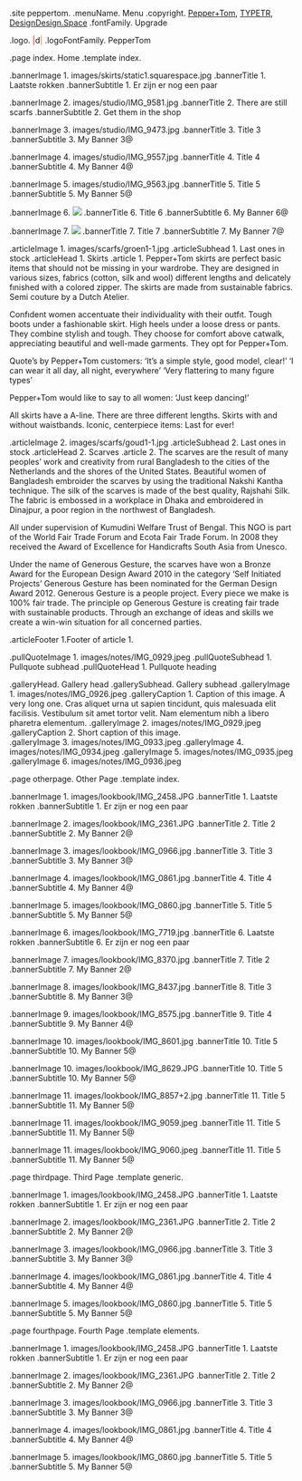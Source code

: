 
.site peppertom.
.menuName. Menu
.copyright. <a href="https://peppertom.com">Pepper+Tom</a>, <a href="https://typetr.typenetwork.com">TYPETR</a>, <a href="https://designdesign.space">DesignDesign.Space</a>
.fontFamily. Upgrade

.logo. <span style="color:#ff0000;">|</span>d<span style="color: #EC842C;">|</span> 
.logoFontFamily. PepperTom

.page index. Home
.template index.

.bannerImage 1. images/skirts/static1.squarespace.jpg
.bannerTitle 1. Laatste rokken
.bannerSubtitle 1. Er zijn er nog een paar

.bannerImage 2. images/studio/IMG_9581.jpg
.bannerTitle 2. There are still scarfs
.bannerSubtitle 2. Get them in the shop

.bannerImage 3. images/studio/IMG_9473.jpg
.bannerTitle 3. Title 3
.bannerSubtitle 3. My Banner 3@

.bannerImage 4. images/studio/IMG_9557.jpg
.bannerTitle 4. Title 4
.bannerSubtitle 4. My Banner 4@

.bannerImage 5. images/studio/IMG_9563.jpg
.bannerTitle 5. Title 5
.bannerSubtitle 5. My Banner 5@

.bannerImage 6. ![](images/studio/IMG_9566.jpg)
.bannerTitle 6. Title 6
.bannerSubtitle 6. My Banner 6@

.bannerImage 7. ![](images/studio/IMG_9571.jpg)
.bannerTitle 7. Title 7
.bannerSubtitle 7. My Banner 7@



.articleImage 1. images/scarfs/groen1-1.jpg
.articleSubhead 1. Last ones in stock
.articleHead 1. Skirts
.article 1. Pepper+Tom skirts are perfect basic items that should not be 
missing in your wardrobe. They are designed in various sizes, fabrics (cotton, silk and wool) different lengths and delicately fınished with a colored zipper. The skirts are made from sustainable fabrics. Semi couture by a Dutch Atelier. 

Confıdent women accentuate their individuality with their outfıt. Tough boots under a fashionable skirt. High heels under a loose dress or pants. They combine stylish and tough. They choose for comfort above catwalk, appreciating beautiful and well-made garments. They opt for Pepper+Tom. 

Quote’s by Pepper+Tom customers: ‘It’s a simple style, good model, clear!’ ‘I can wear it all day, all night, everywhere’ ‘Very flattering to many fıgure types’ 

Pepper+Tom would like to say to all women: ‘Just keep dancing!’ 

All skirts have a A-line. There are three different lengths. Skirts with and without waistbands. Iconic, centerpiece items: Last for ever!


.articleImage 2. images/scarfs/goud1-1.jpg
.articleSubhead 2. Last ones in stock
.articleHead 2. Scarves
.article 2. The scarves are the result of many peoples’ work and creativity from rural Bangladesh to the cities of the Netherlands and the shores of the United States. 
Beautiful women of Bangladesh embroider the scarves by using the traditional Nakshi Kantha technique. The silk of the scarves is made of the best quality, Rajshahi Silk. The fabric is embossed in a workplace in Dhaka and embroidered in Dinajpur, a poor region in the northwest of Bangladesh. 

All under supervision of Kumudini Welfare Trust of Bengal. This NGO is part of the World Fair Trade Forum and Ecota Fair Trade Forum. In 2008 they received the Award of Excellence for Handicrafts South Asia from Unesco. 

Under the name of Generous Gesture, the scarves have won a Bronze Award for the European Design Award 2010 in the category ‘Self Initiated Projects’ 
Generous Gesture has been nominated for the German Design Award 2012. 
Generous Gesture is a people project. Every piece we make is 100% fair trade. The principle op Generous Gesture is creating fair trade with sustainable products. Through an exchange of ideas and skills we create a win-win situation for all concerned parties. 

.articleFooter 1.Footer of article 1.

.pullQuoteImage 1. images/notes/IMG_0929.jpeg
.pullQuoteSubhead 1. Pullquote subhead
.pullQuoteHead 1. Pullquote heading 

.galleryHead. Gallery head
.gallerySubhead. Gallery subhead
.galleryImage 1. images/notes/IMG_0926.jpeg
.galleryCaption 1. Caption of this image. A very long one. Cras aliquet urna ut sapien tincidunt, quis malesuada elit facilisis. Vestibulum sit amet tortor velit. Nam elementum nibh a libero pharetra elementum. 
.galleryImage 2. images/notes/IMG_0929.jpeg
.galleryCaption 2. Short caption of this image.  
.galleryImage 3. images/notes/IMG_0933.jpeg
.galleryImage 4. images/notes/IMG_0934.jpeg
.galleryImage 5. images/notes/IMG_0935.jpeg
.galleryImage 6. images/notes/IMG_0936.jpeg

.page otherpage. Other Page
.template index.

.bannerImage 1. images/lookbook/IMG_2458.JPG
.bannerTitle 1. Laatste rokken
.bannerSubtitle 1. Er zijn er nog een paar

.bannerImage 2. images/lookbook/IMG_2361.JPG
.bannerTitle 2. Title 2
.bannerSubtitle 2. My Banner 2@

.bannerImage 3. images/lookbook/IMG_0966.jpg
.bannerTitle 3. Title 3
.bannerSubtitle 3. My Banner 3@

.bannerImage 4. images/lookbook/IMG_0861.jpg
.bannerTitle 4. Title 4
.bannerSubtitle 4. My Banner 4@

.bannerImage 5. images/lookbook/IMG_0860.jpg
.bannerTitle 5. Title 5
.bannerSubtitle 5. My Banner 5@

.bannerImage 6. images/lookbook/IMG_7719.jpg
.bannerTitle 6. Laatste rokken
.bannerSubtitle 6. Er zijn er nog een paar

.bannerImage 7. images/lookbook/IMG_8370.jpg
.bannerTitle 7. Title 2
.bannerSubtitle 7. My Banner 2@

.bannerImage 8. images/lookbook/IMG_8437.jpg
.bannerTitle 8. Title 3
.bannerSubtitle 8. My Banner 3@

.bannerImage 9. images/lookbook/IMG_8575.jpg
.bannerTitle 9. Title 4
.bannerSubtitle 9. My Banner 4@

.bannerImage 10. images/lookbook/IMG_8601.jpg
.bannerTitle 10. Title 5
.bannerSubtitle 10. My Banner 5@

.bannerImage 10. images/lookbook/IMG_8629.JPG
.bannerTitle 10. Title 5
.bannerSubtitle 10. My Banner 5@

.bannerImage 11. images/lookbook/IMG_8857+2.jpg
.bannerTitle 11. Title 5
.bannerSubtitle 11. My Banner 5@

.bannerImage 11. images/lookbook/IMG_9059.jpeg
.bannerTitle 11. Title 5
.bannerSubtitle 11. My Banner 5@

.bannerImage 11. images/lookbook/IMG_9060.jpeg
.bannerTitle 11. Title 5
.bannerSubtitle 11. My Banner 5@

	
	
.page thirdpage. Third Page
.template generic.

.bannerImage 1. images/lookbook/IMG_2458.JPG
.bannerTitle 1. Laatste rokken
.bannerSubtitle 1. Er zijn er nog een paar

.bannerImage 2. images/lookbook/IMG_2361.JPG
.bannerTitle 2. Title 2
.bannerSubtitle 2. My Banner 2@

.bannerImage 3. images/lookbook/IMG_0966.jpg
.bannerTitle 3. Title 3
.bannerSubtitle 3. My Banner 3@

.bannerImage 4. images/lookbook/IMG_0861.jpg
.bannerTitle 4. Title 4
.bannerSubtitle 4. My Banner 4@

.bannerImage 5. images/lookbook/IMG_0860.jpg
.bannerTitle 5. Title 5
.bannerSubtitle 5. My Banner 5@
	
	
	
.page fourthpage. Fourth Page
.template elements.

.bannerImage 1. images/lookbook/IMG_2458.JPG
.bannerTitle 1. Laatste rokken
.bannerSubtitle 1. Er zijn er nog een paar

.bannerImage 2. images/lookbook/IMG_2361.JPG
.bannerTitle 2. Title 2
.bannerSubtitle 2. My Banner 2@

.bannerImage 3. images/lookbook/IMG_0966.jpg
.bannerTitle 3. Title 3
.bannerSubtitle 3. My Banner 3@

.bannerImage 4. images/lookbook/IMG_0861.jpg
.bannerTitle 4. Title 4
.bannerSubtitle 4. My Banner 4@

.bannerImage 5. images/lookbook/IMG_0860.jpg
.bannerTitle 5. Title 5
.bannerSubtitle 5. My Banner 5@
